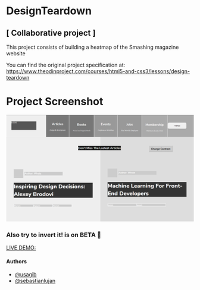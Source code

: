 # DesignTeardown

## [ Collaborative project ]

This project consists of building a heatmap of the Smashing magazine website

You can find the original project specification at: https://www.theodinproject.com/courses/html5-and-css3/lessons/design-teardown

# Project Screenshot
![alt text][screens]

[screens]: img/Screenshot_8.png "We did it again! 🚀"
[screens]: img/Screenshot_9.png 
[screens]: img/Screenshot_10.png 
[screens]: img/Screenshot_11.png 
[screens]: img/Screenshot_12.png 
[screens]: img/Screenshot_13.png 
[screens]: img/Screenshot_14.png 
[screens]: img/Screenshot_15.png 
[screens]: img/Screenshot_16.png 
[screens]: img/Screenshot_17.png 
[screens]: img/Screenshot_18.png

### Also try to invert it! is on BETA 🔬
[screens]: img/Screenshot_19.png 
[screens]: img/Screenshot_20.png 
[screens]: img/Screenshot_21.png 
[screens]: img/Screenshot_22.png 

[ LIVE DEMO: ](https://usagib.github.io/heatmap ) 

#### Authors 
* [ @usagib ](https://github.com/Usagib)
* [ @sebastianlujan ](https://github.com/sebastianlujan)
